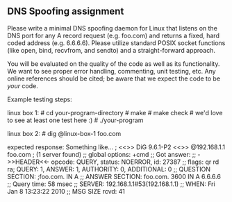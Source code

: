 
DNS Spoofing assignment
------------------------------------
Please write a minimal DNS spoofing daemon for Linux that listens
on the DNS port for any A record request (e.g. foo.com) and returns a
fixed, hard coded address (e.g. 6.6.6.6). Please utilize standard POSIX
socket functions (like open, bind, recvfrom, and sendto) and a
straight-forward approach.

You will be evaluated on the quality of the code as well as its functionality.
We want to see proper error handling, commenting, unit testing, etc. Any
online references should be cited; be aware that we expect the code to be
*your* code.

Example testing steps:

linux box 1:
    # cd your-program-directory    # make    # make check       # we'd love to see at least one test here :)    # ./your-program

linux box 2:
    # dig @linux-box-1 foo.com
    
expected response:
Something like...
    ; <<>> DiG 9.6.1-P2 <<>> @192.168.1.1 foo.com    ; (1 server found)    ;; global options: +cmd    ;; Got answer:    ;; ->>HEADER<<- opcode: QUERY, status: NOERROR, id: 27387    ;; flags: qr rd ra; QUERY: 1, ANSWER: 1, AUTHORITY: 0, ADDITIONAL: 0    ;; QUESTION SECTION:    ;foo.com.                       IN      A    ;; ANSWER SECTION:    foo.com.                3600    IN      A 6.6.6.6    ;; Query time: 58 msec    ;; SERVER: 192.168.1.1#53(192.168.1.1)    ;; WHEN: Fri Jan  8 13:23:22 2010    ;; MSG SIZE  rcvd: 41